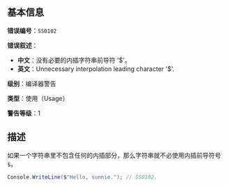 ## 基本信息

**错误编号**：`SS0102`

**错误叙述**：

* **中文**：没有必要的内插字符串前导符 '$'。
* **英文**：Unnecessary interpolation leading character '$'.

**级别**：编译器警告

**类型**：使用（Usage）

**警告等级**：1

## 描述

如果一个字符串里不包含任何的内插部分，那么字符串就不必使用内插前导符号 `$`。

```csharp
Console.WriteLine($"Hello, sunnie."); // SS0102.
```